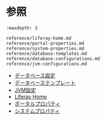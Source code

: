 # 参照

```{toctree}
:maxdepth: 3

reference/liferay-home.md
reference/portal-properties.md
reference/system-properties.md
reference/database-templates.md
reference/database-configurations.md
reference/jvm-configurations.md
```

* [データベース設定](./reference/database-configurations.md)
* [データベーステンプレート](./reference/database-templates.md)
* [JVM設定](./reference/jvm-configuration.md)
* [Liferay Home](./reference/liferay-home.md)
* [ポータルプロパティ](./reference/portal-properties.md)
* [システムプロパティ](./reference/system-properties.md)